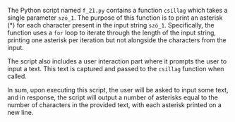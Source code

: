 The Python script named `f_21.py` contains a function `csillag` which takes a single parameter `szó_1`. The purpose of this function is to print an asterisk (*) for each character present in the input string `szó_1`. Specifically, the function uses a `for` loop to iterate through the length of the input string, printing one asterisk per iteration but not alongside the characters from the input.

The script also includes a user interaction part where it prompts the user to input a text. This text is captured and passed to the `csillag` function when called.

In sum, upon executing this script, the user will be asked to input some text, and in response, the script will output a number of asterisks equal to the number of characters in the provided text, with each asterisk printed on a new line.